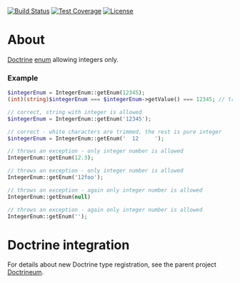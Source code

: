 [![Build Status](https://travis-ci.org/jaroslavtyc/doctrineum-integer.svg?branch=master)](https://travis-ci.org/jaroslavtyc/doctrineum-integer)
[![Test Coverage](https://codeclimate.com/github/jaroslavtyc/doctrineum-integer/badges/coverage.svg)](https://codeclimate.com/github/jaroslavtyc/doctrineum-integer/coverage)
[![License](https://poser.pugx.org/doctrineum/integer/license)](https://packagist.org/packages/doctrineum/integer)


# About
[Doctrine](http://www.doctrine-project.org/) [enum](http://en.wikipedia.org/wiki/Enumerated_type) allowing integers only.

### Example
```php
$integerEnum = IntegerEnum::getEnum(12345);
(int)(string)$integerEnum === $integerEnum->getValue() === 12345; // true

// correct, string with integer is allowed
$integerEnum = IntegerEnum::getEnum('12345');

// correct - white characters are trimmed, the rest is pure integer
$integerEnum = IntegerEnum::getEnum('  12     ');

// throws an exception - only integer number is allowed
IntegerEnum::getEnum(12.3);

// throws an exception - only integer number is allowed
IntegerEnum::getEnum('12foo');

// throws an exception - again only integer number is allowed
IntegerEnum::getEnum(null)

// throws an exception - again only integer number is allowed
IntegerEnum::getEnum('');
```

# Doctrine integration
For details about new Doctrine type registration, see the parent project [Doctrineum](https://github.com/jaroslavtyc/doctrineum).
